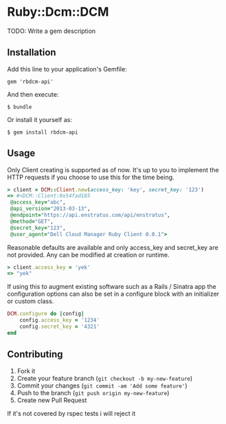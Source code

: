 # Ruby::Dcm::DCM

TODO: Write a gem description

## Installation

Add this line to your application's Gemfile:

    gem 'rbdcm-api'

And then execute:

    $ bundle

Or install it yourself as:

    $ gem install rbdcm-api

## Usage

Only Client creating is supported as of now. It's up to you to implement the HTTP requests if you choose to use this for the time being.

```ruby
> client = DCM::Client.new(access_key: 'key', secret_key: '123')
=> #<DCM::Client:0x54fad185
 @access_key="abc",
 @api_version="2013-03-13",
 @endpoint="https://api.enstratus.com/api/enstratus",
 @method="GET",
 @secret_key="123",
 @user_agent="Dell Cloud Manager Ruby Client 0.0.1">
```

Reasonable defaults are available and only access_key and secret_key are not provided. Any can be modified at creation or runtime.

```ruby
> client.access_key = 'yek'
=> "yek"
```

If using this to augment existing software such as a Rails / Sinatra app the configuration options can also be set in a configure block with an initializer or custom class.
```ruby
DCM.configure do |config|
    config.access_key = '1234'
    config.secret_key = '4321'
end
```

## Contributing

1. Fork it
2. Create your feature branch (`git checkout -b my-new-feature`)
3. Commit your changes (`git commit -am 'Add some feature'`)
4. Push to the branch (`git push origin my-new-feature`)
5. Create new Pull Request

If it's not covered by rspec tests i will reject it
